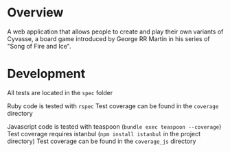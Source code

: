 Overview
========

A web application that allows people to create and play their own variants of Cyvasse, a board game introduced by George RR Martin in his series of "Song of Fire and Ice".

Development
===========

All tests are located in the ```spec``` folder

Ruby code is tested with ```rspec```
Test coverage can be found in the ```coverage``` directory

Javascript code is tested with teaspoon (```bundle exec teaspoon --coverage```)
Test coverage requires istanbul (```npm install istanbul``` in the project directory)
Test coverage can be found in the ```coverage_js``` directory

